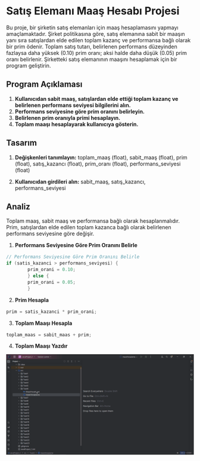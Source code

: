 # Satış Elemanı Maaş Hesabı Projesi

Bu proje, bir şirketin satış elemanları için maaş hesaplamasını yapmayı amaçlamaktadır. Şirket politikasına göre, satış elemanına sabit bir maaşın yanı sıra satışlardan elde edilen toplam kazanç ve performansa bağlı olarak bir prim ödenir. Toplam satış tutarı, belirlenen performans düzeyinden fazlaysa daha yüksek (0.10) prim oranı; aksi halde daha düşük (0.05) prim oranı belirlenir. Şirketteki satış elemanının maaşını hesaplamak için bir program geliştirin.

## Program Açıklaması

1. **Kullanıcıdan sabit maaş, satışlardan elde ettiği toplam kazanç ve belirlenen performans seviyesi bilgilerini alın.**
2. **Performans seviyesine göre prim oranını belirleyin.**
3. **Belirlenen prim oranıyla primi hesaplayın.**
4. **Toplam maaşı hesaplayarak kullanıcıya gösterin.**

## Tasarım

1. **Değişkenleri tanımlayın:** toplam_maaş (float), sabit_maaş (float), prim (float), satış_kazancı (float), prim_oranı (float), performans_seviyesi (float)

2. **Kullanıcıdan girdileri alın:** sabit_maaş, satış_kazancı, performans_seviyesi

## Analiz

Toplam maaş, sabit maaş ve performansa bağlı olarak hesaplanmalıdır. Prim, satışlardan elde edilen toplam kazanca bağlı olarak belirlenen performans seviyesine göre değişir.

1. **Performans Seviyesine Göre Prim Oranını Belirle**
```java
// Performans Seviyesine Göre Prim Oranını Belirle
if (satis_kazanci > performans_seviyesi) {
        prim_orani = 0.10;
        } else {
        prim_orani = 0.05;
        }
```
2. **Prim Hesapla**
```java
prim = satis_kazanci * prim_orani;
```
3. **Toplam Maaşı Hesapla** 
```java
toplam_maas = sabit_maas + prim;
```
4. **Toplam Maaşı Yazdır** 

![MaasHesabi.gif](SalaryAccount.gif)






